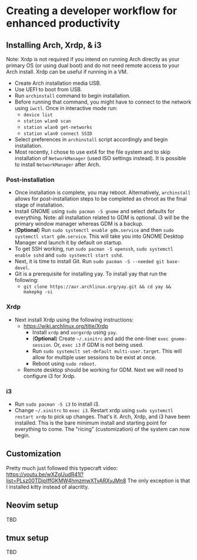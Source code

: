 # Creating a developer workflow for enhanced productivity
## Installing Arch, Xrdp, & i3
Note: Xrdp is not required if you intend on running Arch directly as your primary OS (or using dual boot) and do not need remote access to your Arch install. Xrdp can be useful if running in a VM.
- Create Arch installation media USB.
- Use UEFI to boot from USB.
- Run `archinstall` command to begin installation.
- Before running that command, you might have to connect to the network using `iwctl`. Once in interactive mode run:
  - `device list`
  - `station wlan0 scan`
  - `station wlan0 get-networks`
  - `station wlan0 connect SSID`
- Select preferences in `archinstall` script accordingly and begin installation.
- Most recently, I chose to use ext4 for the file system and to skip installation of `NetworkManager` (used ISO settings instead). It is possible to install `NetworkManager` after Arch.
### Post-installation
- Once installation is complete, you may reboot. Alternatively, `archinstall` allows for post-installation steps to be completed as chroot as the final stage of installation.
- Install GNOME using `sudo pacman -S gnome` and select defaults for everything. Note: all installation related to GDM is optional. i3 will be the primary window manager whereas GDM is a backup.
- (**Optional**) Run `sudo systemctl enable gdm.service` and then `sudo systemctl start gdm.service`. This will take you into GNOME Desktop Manager and launch it by default on startup.
- To get SSH working, run `sudo pacman -S openssh`, `sudo systemctl enable sshd` and `sudo systemctl start sshd`.
- Next, it is time to install Git. Run `sudo pacman -S --needed git base-devel`.
- Git is a prerequisite for installing yay. To install yay that run the following:
  - `git clone https://aur.archlinux.org/yay.git && cd yay && makepkg -si`
### Xrdp
- Next install Xrdp using the following instructions:
  - https://wiki.archlinux.org/title/Xrdp
    - Install `xrdp` and `xorgxrdp` using `yay`.
    - (**Optional**) Create `~/.xinitrc` and add the one-liner `exec gnome-session`. Or, `exec i3` if GDM is not being used.
    - Run `sudo systemclt set-default multi-user.target`. This will allow for multiple user sessions to be exist at once.
    - Reboot using `sudo reboot`.
  - Remote desktop should be working for GDM. Next we will need to configure i3 for Xrdp.
### i3
- Run `sudo pacman -S i3` to install i3.
- Change `~/.xinitrc` to `exec i3`. Restart xrdp using `sudo systemctl restart xrdp` to pick up changes.
That's it. Arch, Xrdp, and i3 have been installed. This is the bare minimum install and starting point for everything to come. The "ricing" (customization) of the system can now begin.
## Customization
Pretty much just followed this typecraft video: https://youtu.be/wXZgUudR41I?list=PLsz00TDipIffGKMW4hmzmwXTvARXyJMn8
The only exception is that I installed kitty instead of alacritty.
## Neovim setup
TBD
## tmux setup
TBD
